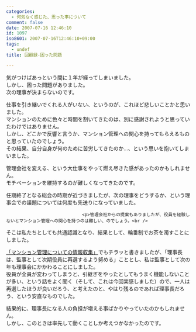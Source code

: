 ```yaml
---
categories:
  - 何気なく感じた、思った事について
comment: false
date: 2007-07-16 12:46:10
id: 1097
iso8601: 2007-07-16T12:46:10+09:00
tags:
  - undef
title: 回顧録-困った問題

---
```


<div class="entry-body">
                                 <p>気がつけばあっという間に１年が経ってしまいました。<br />
しかし、困った問題がありました。<br />
次の理事が決まらないのです。</p>

<p>仕事を引き継いでくれる人がいない、というのが、これほど悲しいことかと思いました。<br />
マンションのために色々と時間を割いてきたのは、別に感謝されようと思っていたわけではありません。<br />
しかし、どこかで反響と言うか、マンション管理への関心を持ってもらえるものと思っていたのでしょう。<br />
その結果、自分自身が何のために苦労してきたのか…、という思いを抱いてしまいました。</p>

<p>管理会社を変える、という大仕事をやって燃え尽きた感があったのかもしれません。<br />
モチベーションを維持するのが難しくなってきたのです。</p>

<p>任期終了となる総会の時期が近づきましたが、次の理事をどうするか、という理事会での議題については何度も先送りになっていました。<br /></p>
                              
                                 <p>管理会社からの提案もありましたが、役員を経験しないとマンション管理への関心を持つのは難しい、のでしょう。<br />
そこは私たちとしても共通認識となり、結果として、輪番制でお茶を濁すことにしました。</p>

<p><a href="https://www.nqou.net/2007/06/07/144343">「マンション管理についての情報収集」</a>でもチラッと書きましたが、「理事長は、監事として次期役員に再選するよう努める」こととし、私は監事として次の年も理事会にかかわることにしました。<br />
役員が全員が変わってしまうと、引継ぎをやったとしてもうまく機能しないことが多い、という話をよく聞く（そして、これは今回実感しました）ので、一人は再選したほうが良いだろう、と考えたのと、やはり残るのであれば理事長だろう、という安直なものでした。</p>

<p>結果的に、理事長になる人の負担が増える事ばかりやっていたのかもしれません。<br />
しかし、このときは率先して動くことしか考えつかなかったのです。<br /></p>
                              </div>
    	
